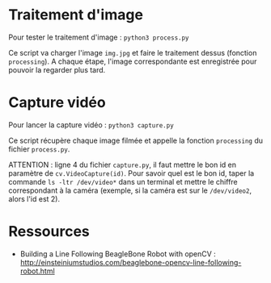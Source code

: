 # Traitement d'image

Pour tester le traitement d'image : `python3 process.py`

Ce script va charger l'image `img.jpg` et faire le traitement dessus (fonction `processing`). A chaque étape, l'image correspondante est enregistrée pour pouvoir la regarder plus tard.

# Capture vidéo

Pour lancer la capture vidéo : `python3 capture.py`

Ce script récupère chaque image filmée et appelle la fonction `processing` du fichier `process.py`.

ATTENTION : ligne 4 du fichier `capture.py`, il faut mettre le bon id en paramètre de `cv.VideoCapture(id)`. Pour savoir quel est le bon id, taper la commande `ls -ltr /dev/video*` dans un terminal et mettre le chiffre correspondant à la caméra (exemple, si la caméra est sur le `/dev/video2`, alors l'id est 2).

# Ressources 

* Building a Line Following BeagleBone Robot with openCV : http://einsteiniumstudios.com/beaglebone-opencv-line-following-robot.html
